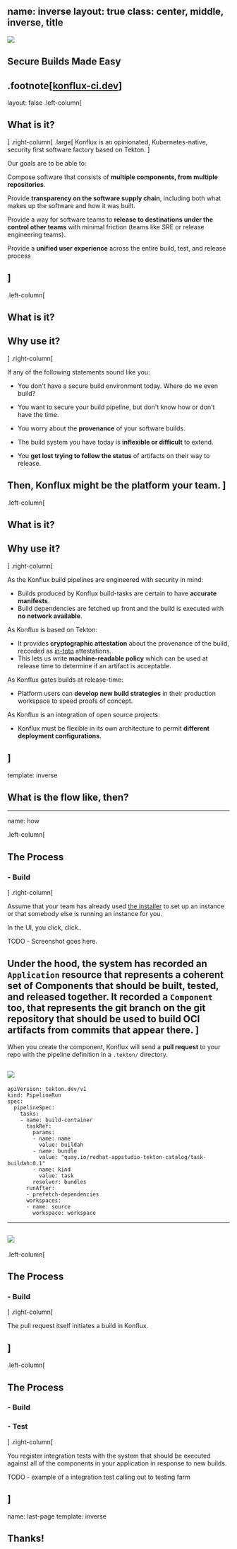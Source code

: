 name: inverse
layout: true
class: center, middle, inverse, title
---
<img class="logo" src='https://konflux-ci.dev/img/logo.svg'/><br/>

## Secure Builds Made Easy

.footnote[[konflux-ci.dev](https://konflux-ci.dev)]
---
layout: false
.left-column[
  ## What is it?
]
.right-column[
.large[
  Konflux is an opinionated, Kubernetes-native, security first software factory based on Tekton.
]

Our goals are to be able to:

Compose software that consists of **multiple components, from multiple repositories**.

Provide **transparency on the software supply chain**, including both what makes up the software and how it was built.

Provide a way for software teams to **release to destinations under the control other teams** with minimal friction (teams like SRE or release engineering teams).

Provide a **unified user experience** across the entire build, test, and release process

]
---
.left-column[
  ## What is it?
  ## Why use it?
]
.right-column[

If any of the following statements sound like you:

- You don't have a secure build environment today. Where do we even build?

- You want to secure your build pipeline, but don't know how or don't have the time.
 
- You worry about the **provenance** of your software builds.

- The build system you have today is **inflexible or difficult** to extend.

- You **get lost trying to follow the status** of artifacts on their way to release.

Then, Konflux might be the platform your team.
]
---
.left-column[
  ## What is it?
  ## Why use it?
]
.right-column[

As the Konflux build pipelines are engineered with security in mind:

- Builds produced by Konflux build-tasks are certain to have **accurate manifests**.
- Build dependencies are fetched up front and the build is executed with **no network available**.

As Konflux is based on Tekton:

- It provides **cryptographic attestation** about the provenance of the build, recorded as [in-toto](https://github.com/in-toto/attestation) attestations.
- This lets us write **machine-readable policy** which can be used at release time to determine if an artifact is acceptable.

As Konflux gates builds at release-time:

- Platform users can **develop new build strategies** in their production workspace to speed proofs of concept.

As Konflux is an integration of open source projects:

- Konflux must be flexible in its own architecture to permit **different deployment configurations**.

]
---
template: inverse

## What is the flow like, then?
---
name: how

.left-column[
  ## The Process
  ### - Build
]
.right-column[

Assume that your team has already used [the installer](https://github.com/konflux-ci/konflux-ci?tab=readme-ov-file#konflux-ci) to set up an instance or that somebody else is running an instance for you.

In the UI, you click, click..

TODO - Screenshot goes here.

Under the hood, the system has recorded an `Application` resource that represents a coherent set of Components that should be built, tested, and released together. It recorded a `Component` too, that represents the git branch on the git repository that should be used to build OCI artifacts from commits that appear there.
]
---
When you create the component, Konflux will send a **pull request** to your repo with the pipeline definition in a `.tekton/` directory.

![](pull-request.png)
---

```remark
apiVersion: tekton.dev/v1
kind: PipelineRun
spec:
  pipelineSpec:
    tasks:
    - name: build-container
      taskRef:
        params:
        - name: name
          value: buildah
        - name: bundle
          value: "quay.io/redhat-appstudio-tekton-catalog/task-buildah:0.1"
        - name: kind
          value: task
        resolver: bundles
      runAfter:
      - prefetch-dependencies
      workspaces:
      - name: source
        workspace: workspace
```

---
![](pull-request.png)
---
.left-column[
  ## The Process
  ### - Build
]
.right-column[

The pull request itself initiates a build in Konflux.


]
---
.left-column[
  ## The Process
  ### - Build
  ### - Test
]
.right-column[

You register integration tests with the system that should be executed against all of the components in your application in response to new builds.

TODO - example of a integration test calling out to testing farm

]
---
name: last-page
template: inverse

## Thanks!
